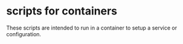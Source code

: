 # scripts for containers

These scripts are intended to run in a container
to setup a service or configuration.
